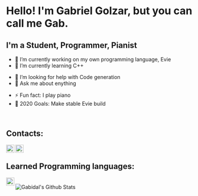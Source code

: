 # Hello! I'm Gabriel Golzar, but you can call me Gab.

## I'm a Student, Programmer, Pianist

- 🔭 I’m currently working on my own programming language, Evie
- 🌱 I’m currently learning C++
<!-- - 👯 I’m looking to collaborate on memes -->
- 🤔 I’m looking for help with Code generation
- 💬 Ask me about enything
<!-- - 📫 How to reach me: golzar.gabriel@gmail.com/ -->
<!-- - 😄 Pronouns: ... -->
- ⚡ Fun fact: I play piano
- 🔨 2020 Goals: Make stable Evie build

<br/>

## Contacts:
[<img align="left" alt="Discord Server" height="22px" src="https://discord.com/assets/94db9c3c1eba8a38a1fcf4f223294185.png"/>][Discord_Server]
[<img align="left" alt="Gmail" height="22px" src="https://ssl.gstatic.com/ui/v1/icons/mail/rfr/logo_gmail_lockup_default_2x.png"/>][Gmail]

<br/>

## Learned Programming languages:
[<img align="left" alt="C++" width="22px" src="https://upload.wikimedia.org/wikipedia/commons/thumb/1/18/ISO_C%2B%2B_Logo.svg/150px-ISO_C%2B%2B_Logo.svg.png"/>][Cpp]

<br/>

<img align="left" alt="Gabidal's Github Stats" src="https://github-readme-stats.vercel.app/api?username=Gabidal&show_icons=true&hide_border=true" />


[Discord_Server]: https://discord.gg/hjf2ZNp
[Gmail]: golzar.gabriel@gmail.com
[Cpp]: https://en.wikipedia.org/wiki/C%2B%2B

